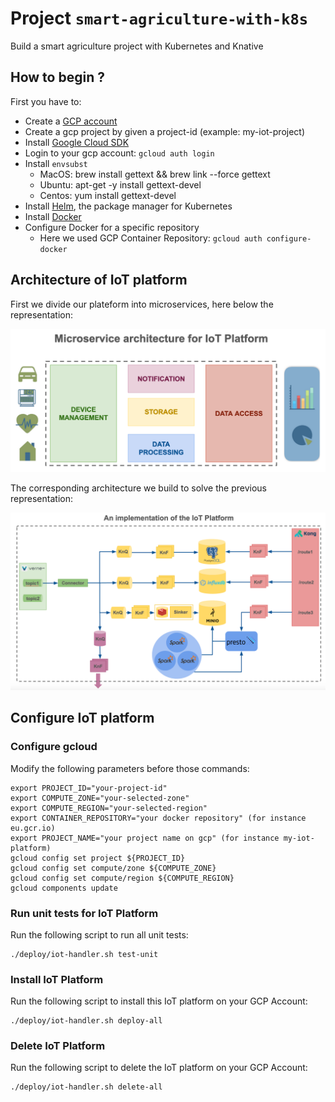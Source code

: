 # Project `smart-agriculture-with-k8s`

Build a smart agriculture project with Kubernetes and Knative

## How to begin ?

First you have to:

- Create a [GCP account](https://console.cloud.google.com/)
- Create a gcp project by given a project-id (example: my-iot-project)
- Install [Google Cloud SDK](https://cloud.google.com/sdk/docs/downloads-interactive)
- Login to your gcp account: `gcloud auth login`
- Install `envsubst`
    - MacOS: brew install gettext && brew link --force gettext
    - Ubuntu: apt-get -y install gettext-devel 
    - Centos: yum install gettext-devel
- Install [Helm](https://helm.sh/docs/using_helm/#installing-helm), the package manager for Kubernetes
- Install [Docker](https://docs.docker.com/install/)
- Configure Docker for a specific repository
    - Here we used GCP Container Repository: `gcloud auth configure-docker`

## Architecture of IoT platform 

First we divide our plateform into microservices, here below the representation:

![Architecture of IoT Project](documents/microservices.png)

The corresponding architecture we build to solve the previous representation:

![Architecture of IoT Project](documents/architecture.png)

## Configure IoT platform 

### Configure gcloud

Modify the following parameters before those commands:

    export PROJECT_ID="your-project-id"
    export COMPUTE_ZONE="your-selected-zone"
    export COMPUTE_REGION="your-selected-region"
    export CONTAINER_REPOSITORY="your docker repository" (for instance eu.gcr.io)
    export PROJECT_NAME="your project name on gcp" (for instance my-iot-platform)
    gcloud config set project ${PROJECT_ID}
    gcloud config set compute/zone ${COMPUTE_ZONE}
    gcloud config set compute/region ${COMPUTE_REGION}
    gcloud components update


### Run unit tests for IoT Platform

Run the following script to run all unit tests:

    ./deploy/iot-handler.sh test-unit

### Install IoT Platform

Run the following script to install this IoT platform on your GCP Account:

    ./deploy/iot-handler.sh deploy-all
    
### Delete IoT Platform

Run the following script to delete the IoT platform on your GCP Account:

    ./deploy/iot-handler.sh delete-all

